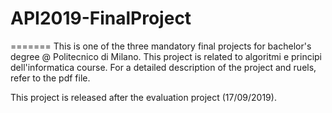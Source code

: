 # API2019-FinalProject
=======
This is one of the three mandatory final projects for bachelor's degree @ Politecnico di Milano.
This project is related to algoritmi e principi dell'informatica course.
For a detailed description of the project and ruels, refer to the pdf file.

This project is released after the evaluation project (17/09/2019).
